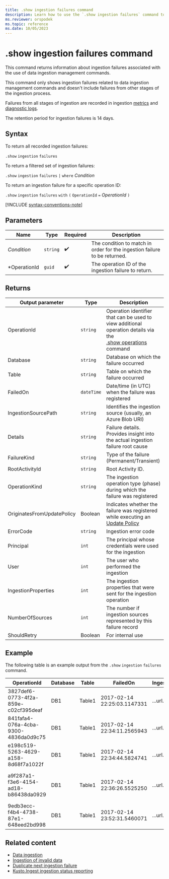 ```yaml
---
title: .show ingestion failures command
description: Learn how to use the `.show ingestion failures` command to show any ingestion failures when running data ingestion management commands.
ms.reviewer: orspodek
ms.topic: reference
ms.date: 10/05/2023
---
```

# .show ingestion failures command

This command returns information about ingestion failures associated with the use of data ingestion management commands. 

This command only shows ingestion failures related to data ingestion management commands and doesn't include failures from other stages of the ingestion process. 
<!-- //TODO put this link in adx moniker pivot -->
Failures from all stages of ingestion are recorded in ingestion [metrics](/azure/data-explorer/using-metrics) and [diagnostic logs](/azure/data-explorer/using-diagnostic-logs).

The retention period for ingestion failures is 14 days.

## Syntax

To return all recorded ingestion failures:

`.show` `ingestion` `failures`

To return a filtered set of ingestion failures:

`.show` `ingestion` `failures` `|` `where` *Condition*

To return an ingestion failure for a specific operation ID:

`.show` `ingestion` `failures` `with` `(` `OperationId` `=` *OperationId* `)`

[!INCLUDE [syntax-conventions-note](../../includes/syntax-conventions-note.md)]

## Parameters

|Name|Type|Required|Description|
|--|--|--|--|
|*Condition*| `string` | :heavy_check_mark:|The condition to match in order for the ingestion failure to be returned.|
|*OperationId| `guid` | :heavy_check_mark:|The operation ID of the ingestion failure to return.|

## Returns

| Output parameter | Type | Description |
|--|--|--|
| OperationId | `string` | Operation identifier that can be used to view additional operation details via the <br> [.show operations](operations.md) command </br> |
| Database | `string` | Database on which the failure occurred |
| Table | `string` | Table on which the failure occurred |
| FailedOn | `dateTime` | Date/time (in UTC) when the failure was registered |
| IngestionSourcePath | `string` | Identifies the ingestion source (usually, an Azure Blob URI) |
| Details | `string` | Failure details. Provides insight into the actual ingestion failure root cause |
| FailureKind | `string` | Type of the failure (Permanent/Transient) |
| RootActivityId | `string` | Root Activity ID. |
| OperationKind | `string` | The ingestion operation type (phase) during which the failure was registered |
| OriginatesFromUpdatePolicy | Boolean | Indicates whether the failure was registered while executing an [Update Policy](./show-table-update-policy-command.md) |
| ErrorCode | `string` | Ingestion error code |
| Principal | `int` | The principal whosе credentials were used for the ingestion |
| User | `int` | The user who performed the ingestion |
| IngestionProperties | `int` | The ingestion properties that were sent for the ingestion operation |
| NumberOfSources | `int` | The number if ingestion sources represented by this failure record |
| ShouldRetry | Boolean | For internal use |

## Example

The following table is an example output from the `.show` `ingestion` `failures` command.

| OperationId | Database | Table | FailedOn | IngestionSourcePath | Details | FailureKind | RootActivityId | OperationKind | OriginatesFromUpdatePolicy | ErrorCode | Principal | User | IngestionProperties | NumberOfSources |
|--|--|--|--|--|--|--|--|--|--|--|--|--|--|--|
| 3827def6-0773-4f2a-859e-c02cf395deaf | DB1 | Table1 | 2017-02-14 22:25:03.1147331 | ...url... | Stream with ID '*****.csv' has a malformed CSV format* | Permanent | 3c883942-e446-4999-9b00-d4c664f06ef6 | DataIngestPull | 0 | Stream_ClosingQuoteMissing | aadapp=xxxxxx |  | Format=Csv | 1 |
| 841fafa4-076a-4cba-9300-4836da0d9c75 | DB1 | Table1 | 2017-02-14 22:34:11.2565943 | ...url... | Stream with ID '*****.csv' has a malformed CSV format* | Permanent | 48571bdb-b714-4f32-8ddc-4001838a956c | DataIngestPull | 0 | Stream_ClosingQuoteMissing | aadapp=xxxxxx |  | Format=Csv | 1 |
| e198c519-5263-4629-a158-8d68f7a1022f | DB1 | Table1 | 2017-02-14 22:34:44.5824741 | ...url... | Stream with ID '*****.csv' has a malformed CSV format* | Permanent | 5e31ab3c-e2c7-489a-827e-e89d2d691ec4 | DataIngestPull | 0 | Stream_ClosingQuoteMissing | aadapp=xxxxxx |  | Format=Csv | 1 |
| a9f287a1-f3e6-4154-ad18-b86438da0929 | DB1 | Table1 | 2017-02-14 22:36:26.5525250 | ...url... | Unknown error occurred: Exception of type 'System.Exception' was thrown | Transient | 9b7bb017-471e-48f6-9c96-d16fcf938d2a | DataIngestPull | 0 | Unknown | aadapp=xxxxxx |  | Format=Csv | 10 |
| 9edb3ecc-f4b4-4738-87e1-648eed2bd998 | DB1 | Table1 | 2017-02-14 23:52:31.5460071 | ...url... | Failed to download source from Azure storage - access forbidden | Permanent | 21fa0dd6-cd7d-4493-b6f7-78916ce0d617 | DataIngestPull | 0 | Download_Forbidden | aadapp=xxxxxx |  | Format=Csv | 1 |

## Related content

<!-- //TODO put links in moniker pivot -->


* [Data ingestion](/azure/data-explorer/ingest-data-overview)
* [Ingestion of invalid data](/azure/data-explorer/ingest-invalid-data)
* [Duplicate next ingestion failure](dup-next-failed-ingest.md)
* [Kusto.Ingest ingestion status reporting](../api/netfx/kusto-ingest-client-status.md)
